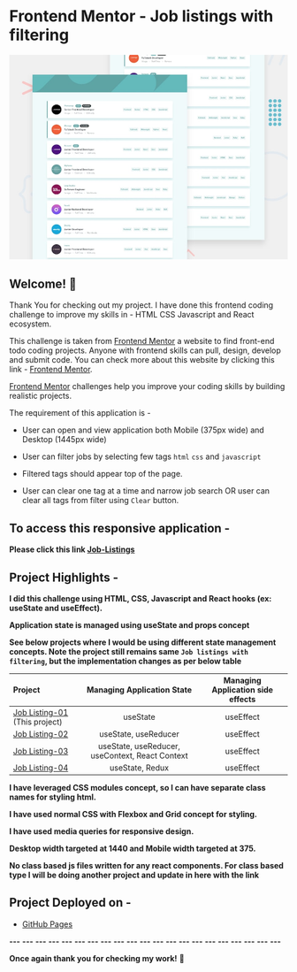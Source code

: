 # Frontend Mentor - Job listings with filtering

![Design preview for the Job listings with filtering coding challenge](./design/desktop-preview.jpg)

## Welcome! 👋

Thank You for checking out my project. I have done this frontend coding challenge to improve my skills in - HTML CSS Javascript and React ecosystem.

This challenge is taken from [Frontend Mentor](https://www.frontendmentor.io/challenges/job-listings-with-filtering-ivstIPCt) a  website
to find front-end todo coding projects. Anyone with frontend skills can pull, design, develop and submit code. You can check more about this website by clicking this link - [Frontend Mentor](https://www.frontendmentor.io/challenges/).

[Frontend Mentor](https://www.frontendmentor.io) challenges help you improve your coding skills by building realistic projects.

The requirement of this application is -

- User can open and view application both Mobile (375px wide) and Desktop (1445px wide)

- User can filter jobs by selecting few tags `html` `css` and `javascript`

- Filtered tags should appear top of the page.

- User can clear one tag at a time and narrow job search OR user can clear all tags from filter using `Clear` button.


## To access this responsive application -

**Please click this link [Job-Listings](https://koduri-bit.github.io/job-listings-01/)**

## Project Highlights - 

**I did this challenge using HTML, CSS, Javascript and React hooks (ex: useState and useEffect).** 

**Application state is managed using useState and props concept**

**See below projects where I would be using different state management concepts. Note the project still remains same `Job listings with filtering`, but the implementation changes as per below table**

  | Project                           |  Managing Application State | Managing Application side effects  |
  | :---                            |   :---:                       |   :---:                             |
  | [Job Listing-01](https://koduri-bit.github.io/job-listings-01/)   (This project) |   useState                    |   useEffect                            |
  | [Job Listing-02](https://koduri-bit.github.io/job-listings-02/)                  | useState, useReducer          |   useEffect                            |
  | [Job Listing-03](https://koduri-bit.github.io/job-listings-03/)                  | useState, useReducer, useContext, React Context |  useEffect           |
  | [Job Listing-04](https://koduri-bit.github.io/job-listings-04/)                  | useState, Redux               |  useEffect                             |
  
**I have leveraged CSS modules concept, so I can have separate class names for styling html.**

**I have used normal CSS with Flexbox and Grid concept for styling.**

**I have used media queries for responsive design.**

**Desktop width targeted at 1440 and Mobile width targeted at 375.**

**No class based js files written for any react components. For class based type I will be doing another project and update in here with the link**

## Project Deployed on - 

- [GitHub Pages](https://pages.github.com/)


**---**
**---**
**---**
**---**
**---**
**---**
**---**
**---**
**---**
**---**
**---**
**---**
**---**
**---**
**---**
**---**
**---**
**---**
**---**
**---**
**---**

**Once again thank you for checking my work!** 🚀
